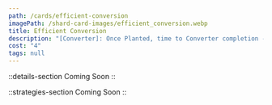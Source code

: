 ```yaml
---
path: /cards/efficient-conversion
imagePath: /shard-card-images/efficient_conversion.webp
title: Efficient Conversion
description: "[Converter]: Once Planted, time to Converter completion -20s."
cost: "4"
tags: null
---
```


::details-section
Coming Soon
::

::strategies-section
Coming Soon
::
